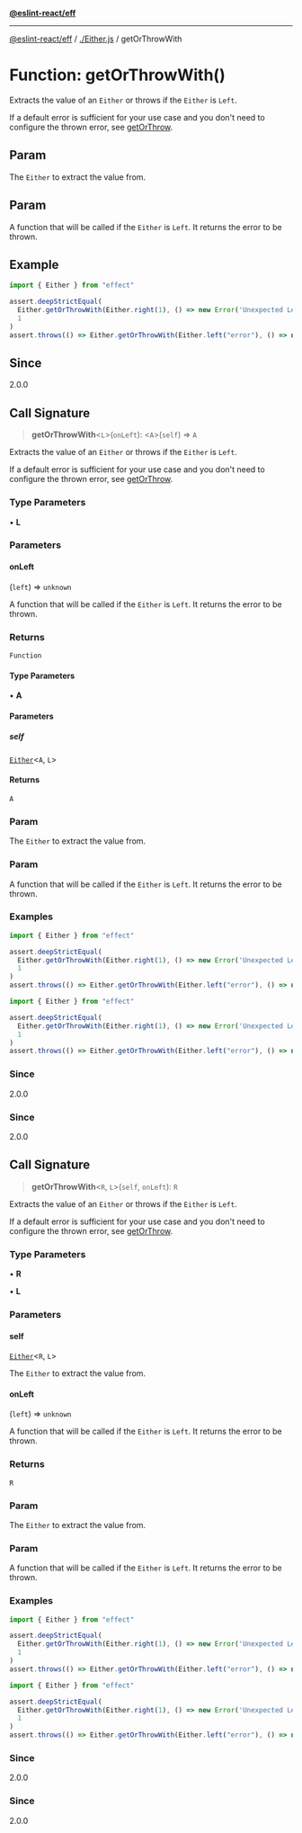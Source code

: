 [**@eslint-react/eff**](../../README.md)

***

[@eslint-react/eff](../../README.md) / [./Either.js](../README.md) / getOrThrowWith

# Function: getOrThrowWith()

Extracts the value of an `Either` or throws if the `Either` is `Left`.

If a default error is sufficient for your use case and you don't need to configure the thrown error, see [getOrThrow](getOrThrow.md).

## Param

The `Either` to extract the value from.

## Param

A function that will be called if the `Either` is `Left`. It returns the error to be thrown.

## Example

```ts
import { Either } from "effect"

assert.deepStrictEqual(
  Either.getOrThrowWith(Either.right(1), () => new Error('Unexpected Left')),
  1
)
assert.throws(() => Either.getOrThrowWith(Either.left("error"), () => new Error('Unexpected Left')))
```

## Since

2.0.0

## Call Signature

> **getOrThrowWith**\<`L`\>(`onLeft`): \<`A`\>(`self`) => `A`

Extracts the value of an `Either` or throws if the `Either` is `Left`.

If a default error is sufficient for your use case and you don't need to configure the thrown error, see [getOrThrow](getOrThrow.md).

### Type Parameters

• **L**

### Parameters

#### onLeft

(`left`) => `unknown`

A function that will be called if the `Either` is `Left`. It returns the error to be thrown.

### Returns

`Function`

#### Type Parameters

• **A**

#### Parameters

##### self

[`Either`](../type-aliases/Either.md)\<`A`, `L`\>

#### Returns

`A`

### Param

The `Either` to extract the value from.

### Param

A function that will be called if the `Either` is `Left`. It returns the error to be thrown.

### Examples

```ts
import { Either } from "effect"

assert.deepStrictEqual(
  Either.getOrThrowWith(Either.right(1), () => new Error('Unexpected Left')),
  1
)
assert.throws(() => Either.getOrThrowWith(Either.left("error"), () => new Error('Unexpected Left')))
```

```ts
import { Either } from "effect"

assert.deepStrictEqual(
  Either.getOrThrowWith(Either.right(1), () => new Error('Unexpected Left')),
  1
)
assert.throws(() => Either.getOrThrowWith(Either.left("error"), () => new Error('Unexpected Left')))
```

### Since

2.0.0

### Since

2.0.0

## Call Signature

> **getOrThrowWith**\<`R`, `L`\>(`self`, `onLeft`): `R`

Extracts the value of an `Either` or throws if the `Either` is `Left`.

If a default error is sufficient for your use case and you don't need to configure the thrown error, see [getOrThrow](getOrThrow.md).

### Type Parameters

• **R**

• **L**

### Parameters

#### self

[`Either`](../type-aliases/Either.md)\<`R`, `L`\>

The `Either` to extract the value from.

#### onLeft

(`left`) => `unknown`

A function that will be called if the `Either` is `Left`. It returns the error to be thrown.

### Returns

`R`

### Param

The `Either` to extract the value from.

### Param

A function that will be called if the `Either` is `Left`. It returns the error to be thrown.

### Examples

```ts
import { Either } from "effect"

assert.deepStrictEqual(
  Either.getOrThrowWith(Either.right(1), () => new Error('Unexpected Left')),
  1
)
assert.throws(() => Either.getOrThrowWith(Either.left("error"), () => new Error('Unexpected Left')))
```

```ts
import { Either } from "effect"

assert.deepStrictEqual(
  Either.getOrThrowWith(Either.right(1), () => new Error('Unexpected Left')),
  1
)
assert.throws(() => Either.getOrThrowWith(Either.left("error"), () => new Error('Unexpected Left')))
```

### Since

2.0.0

### Since

2.0.0
